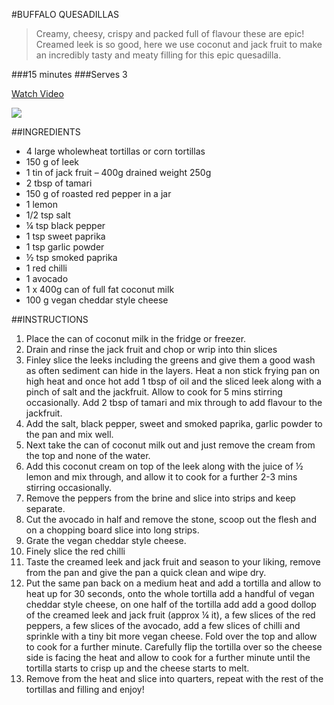 #BUFFALO QUESADILLAS

>Creamy, cheesy, crispy and packed full of flavour these are epic! Creamed leek is so good, here we use coconut and jack fruit to make an incredibly tasty and meaty filling for this epic quesadilla.

###15 minutes
###Serves 3
 
 [Watch Video](https://thehappypear.ie/recipes/creamy-buffalo-quesadillas/#recipe-video)

![](https://thehappypear.ie/wp-content/uploads/2021/04/IMG_2025.jpg)

##INGREDIENTS
 
* 4 large wholewheat tortillas or corn tortillas
* 150 g of leek
* 1 tin of jack fruit – 400g drained weight 250g
* 2 tbsp of tamari
* 150 g of roasted red pepper in a jar
* 1 lemon
* 1/2 tsp salt
* ¼ tsp black pepper
* 1 tsp sweet paprika
* 1 tsp garlic powder
* ½ tsp smoked paprika
* 1 red chilli
* 1 avocado
* 1 x 400g can of full fat coconut milk
* 100 g vegan cheddar style cheese

##INSTRUCTIONS
 
1. Place the can of coconut milk in the fridge or freezer.
2. Drain and rinse the jack fruit and chop or wrip into thin slices
3. Finley slice the leeks including the greens and give them a good wash as often sediment can hide in the layers. Heat a non stick frying pan on high heat and once hot add 1 tbsp of oil and the sliced leek along with a pinch of salt and the jackfruit. Allow to cook for 5 mins stirring occasionally. Add 2 tbsp of tamari and mix through to add flavour to the jackfruit.
4. Add the salt, black pepper, sweet and smoked paprika, garlic powder to the pan and mix well.
5. Next take the can of coconut milk out and just remove the cream from the top and none of the water.
6. Add this coconut cream on top of the leek along with the juice of ½ lemon and mix through, and allow it to cook for a further 2-3 mins stirring occasionally.
7. Remove the peppers from the brine and slice into strips and keep separate.
8. Cut the avocado in half and remove the stone, scoop out the flesh and on a chopping board slice into long strips.
9. Grate the vegan cheddar style cheese.
10. Finely slice the red chilli
11. Taste the creamed leek and jack fruit and season to your liking, remove from the pan and give the pan a quick clean and wipe dry.
12. Put the same pan back on a medium heat and add a tortilla and allow to heat up for 30 seconds, onto the whole tortilla add a handful of vegan cheddar style cheese, on one half of the tortilla add add a good dollop of the creamed leek and jack fruit (approx ¼ it), a few slices of the red peppers, a few slices of the avocado, add a few slices of chilli and sprinkle with a tiny bit more vegan cheese. Fold over the top and allow to cook for a further minute. Carefully flip the tortilla over so the cheese side is facing the heat and allow to cook for a further minute until the tortilla starts to crisp up and the cheese starts to melt.
13. Remove from the heat and slice into quarters, repeat with the rest of the tortillas and filling and enjoy!
